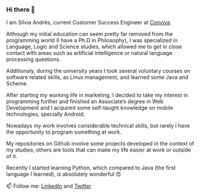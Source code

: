### Hi there 👋


I am Silvia Andrés, current Customer Success Engineer at [Conviva](https://www.conviva.com/).

Although my initial education can seem pretty far removed from the programming world (I have a Ph.D in Philosophy), I was specialized in Language, Logic and Science studies, which allowed me to get in close contact with areas such as artificial intelligence or natural language processing questions.

Additionaly, during the university years I took several voluntary courses on software related skills, as Linux management, and learned some Java and Scheme.

After starting my working life in marketing, I decided to take my interest in programming further and finished an Associate’s degree in Web Development and I acquired some self-taught knowledge on mobile technologies, specially Android. 

Nowadays my work involves considerable technical skills, but rarely I have the opportunity to program something at work.

My repositories on Github involve some projects developed in the context of my studies, others are tools that can make my life easier at work or outside of it. 

Recently I started learning Python, which compared to Java (the first language I learned), is absolutely wonderful :heart_eyes:

📫 Follow me: [LinkedIn](https://www.linkedin.com/in/silviaandresbalsera/) and [Twitter](https://twitter.com/sandresbal)

